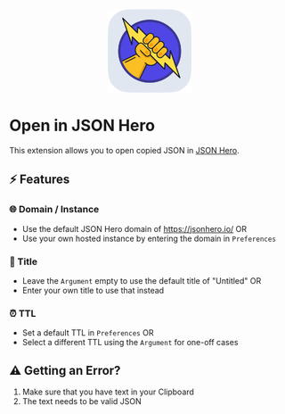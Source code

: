 <p align="center">
    <img src="./assets/command-icon.png" width="150" height="150" />
</p>

# Open in JSON Hero

This extension allows you to open copied JSON in [JSON Hero](https://jsonhero.io/).

## ⚡ Features

### 🌐 Domain / Instance
- Use the default JSON Hero domain of https://jsonhero.io/ OR
- Use your own hosted instance by entering the domain in `Preferences`

### 💬 Title
- Leave the `Argument` empty to use the default title of "Untitled" OR
- Enter your own title to use that instead

### ⏰ TTL
- Set a default TTL in `Preferences` OR
- Select a different TTL using the `Argument` for one-off cases

## ⚠︎ Getting an Error?

1. Make sure that you have text in your Clipboard
2. The text needs to be valid JSON